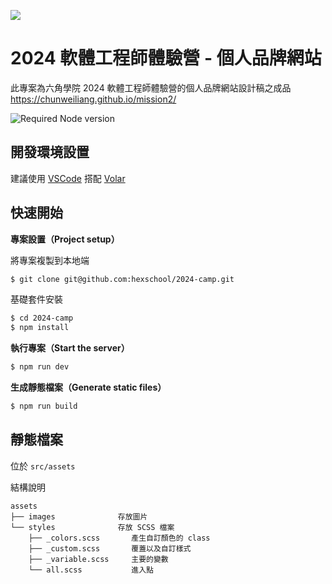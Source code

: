 ![](https://i.imgur.com/2T7dOi7.png)
# 2024 軟體工程師體驗營 - 個人品牌網站

此專案為六角學院 2024 軟體工程師體驗營的個人品牌網站設計稿之成品
https://chunweiliang.github.io/mission2/

![Required Node version](https://img.shields.io/node/v/create-vue)

## 開發環境設置

建議使用 [VSCode](https://code.visualstudio.com/) 搭配 [Volar](https://marketplace.visualstudio.com/items?itemName=Vue.volar)

## 快速開始

**專案設置（Project setup）**

將專案複製到本地端
```sh
$ git clone git@github.com:hexschool/2024-camp.git
```

基礎套件安裝
```sh
$ cd 2024-camp
$ npm install
```

**執行專案（Start the server）**
```sh
$ npm run dev
```

**生成靜態檔案（Generate static files）**
```sh
$ npm run build
```

## 靜態檔案
位於 `src/assets` 

結構說明
```
assets
├── images              存放圖片
└── styles              存放 SCSS 檔案
    ├── _colors.scss       產生自訂顏色的 class
    ├── _custom.scss       覆蓋以及自訂樣式
    ├── _variable.scss     主要的變數
    └── all.scss           進入點
```
